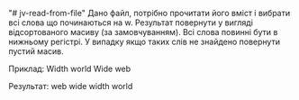 "# jv-read-from-file" 
Дано файл, потрібно прочитати його вміст і вибрати всі слова що починаються на w. Результат повернути у вигляді відсортованого масиву (за замовчуванням). Всі слова повинні бути в нижньому регістрі. У випадку якщо таких слів не знайдено повернути пустий масив.

Приклад: Width world Wide web

Результат: web wide width world
